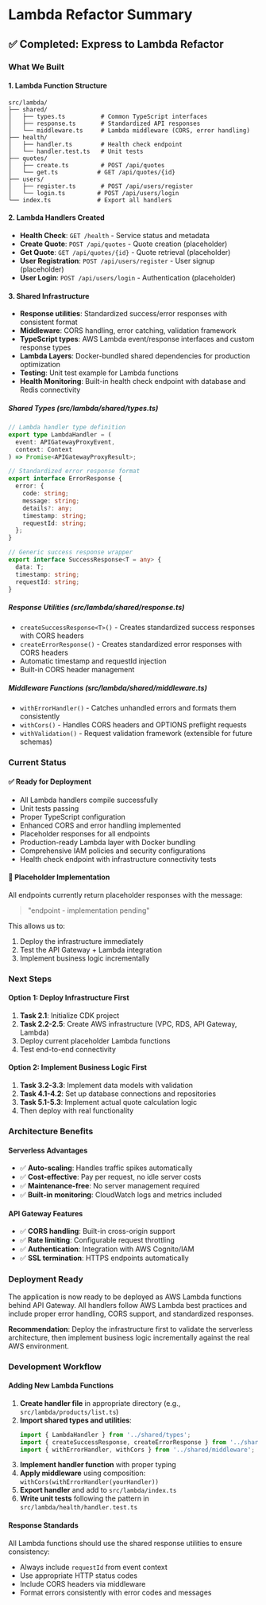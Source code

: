 # Lambda Refactor Summary

## ✅ Completed: Express to Lambda Refactor

### What We Built

#### 1. Lambda Function Structure
```
src/lambda/
├── shared/
│   ├── types.ts          # Common TypeScript interfaces
│   ├── response.ts       # Standardized API responses
│   └── middleware.ts     # Lambda middleware (CORS, error handling)
├── health/
│   ├── handler.ts        # Health check endpoint
│   └── handler.test.ts   # Unit tests
├── quotes/
│   ├── create.ts         # POST /api/quotes
│   └── get.ts           # GET /api/quotes/{id}
├── users/
│   ├── register.ts       # POST /api/users/register
│   └── login.ts         # POST /api/users/login
└── index.ts             # Export all handlers
```

#### 2. Lambda Handlers Created
- **Health Check**: `GET /health` - Service status and metadata
- **Create Quote**: `POST /api/quotes` - Quote creation (placeholder)
- **Get Quote**: `GET /api/quotes/{id}` - Quote retrieval (placeholder)
- **User Registration**: `POST /api/users/register` - User signup (placeholder)
- **User Login**: `POST /api/users/login` - Authentication (placeholder)

#### 3. Shared Infrastructure
- **Response utilities**: Standardized success/error responses with consistent format
- **Middleware**: CORS handling, error catching, validation framework
- **TypeScript types**: AWS Lambda event/response interfaces and custom response types
- **Lambda Layers**: Docker-bundled shared dependencies for production optimization
- **Testing**: Unit test example for Lambda functions
- **Health Monitoring**: Built-in health check endpoint with database and Redis connectivity

##### Shared Types (src/lambda/shared/types.ts)
```typescript
// Lambda handler type definition
export type LambdaHandler = (
  event: APIGatewayProxyEvent,
  context: Context
) => Promise<APIGatewayProxyResult>;

// Standardized error response format
export interface ErrorResponse {
  error: {
    code: string;
    message: string;
    details?: any;
    timestamp: string;
    requestId: string;
  };
}

// Generic success response wrapper
export interface SuccessResponse<T = any> {
  data: T;
  timestamp: string;
  requestId: string;
}
```

##### Response Utilities (src/lambda/shared/response.ts)
- `createSuccessResponse<T>()` - Creates standardized success responses with CORS headers
- `createErrorResponse()` - Creates standardized error responses with CORS headers
- Automatic timestamp and requestId injection
- Built-in CORS header management

##### Middleware Functions (src/lambda/shared/middleware.ts)
- `withErrorHandler()` - Catches unhandled errors and formats them consistently
- `withCors()` - Handles CORS headers and OPTIONS preflight requests
- `withValidation()` - Request validation framework (extensible for future schemas)

### Current Status

#### ✅ Ready for Deployment
- All Lambda handlers compile successfully
- Unit tests passing
- Proper TypeScript configuration
- Enhanced CORS and error handling implemented
- Placeholder responses for all endpoints
- Production-ready Lambda layer with Docker bundling
- Comprehensive IAM policies and security configurations
- Health check endpoint with infrastructure connectivity tests

#### 🔄 Placeholder Implementation
All endpoints currently return placeholder responses with the message:
> "endpoint - implementation pending"

This allows us to:
1. Deploy the infrastructure immediately
2. Test the API Gateway + Lambda integration
3. Implement business logic incrementally

### Next Steps

#### Option 1: Deploy Infrastructure First
1. **Task 2.1**: Initialize CDK project
2. **Task 2.2-2.5**: Create AWS infrastructure (VPC, RDS, API Gateway, Lambda)
3. Deploy current placeholder Lambda functions
4. Test end-to-end connectivity

#### Option 2: Implement Business Logic First
1. **Task 3.2-3.3**: Implement data models with validation
2. **Task 4.1-4.2**: Set up database connections and repositories
3. **Task 5.1-5.3**: Implement actual quote calculation logic
4. Then deploy with real functionality

### Architecture Benefits

#### Serverless Advantages
- ✅ **Auto-scaling**: Handles traffic spikes automatically
- ✅ **Cost-effective**: Pay per request, no idle server costs
- ✅ **Maintenance-free**: No server management required
- ✅ **Built-in monitoring**: CloudWatch logs and metrics included

#### API Gateway Features
- ✅ **CORS handling**: Built-in cross-origin support
- ✅ **Rate limiting**: Configurable request throttling
- ✅ **Authentication**: Integration with AWS Cognito/IAM
- ✅ **SSL termination**: HTTPS endpoints automatically

### Deployment Ready

The application is now ready to be deployed as AWS Lambda functions behind API Gateway. All handlers follow AWS Lambda best practices and include proper error handling, CORS support, and standardized responses.

**Recommendation**: Deploy the infrastructure first to validate the serverless architecture, then implement business logic incrementally against the real AWS environment.

### Development Workflow

#### Adding New Lambda Functions

1. **Create handler file** in appropriate directory (e.g., `src/lambda/products/list.ts`)
2. **Import shared types and utilities**:
   ```typescript
   import { LambdaHandler } from '../shared/types';
   import { createSuccessResponse, createErrorResponse } from '../shared/response';
   import { withErrorHandler, withCors } from '../shared/middleware';
   ```
3. **Implement handler function** with proper typing
4. **Apply middleware** using composition: `withCors(withErrorHandler(yourHandler))`
5. **Export handler** and add to `src/lambda/index.ts`
6. **Write unit tests** following the pattern in `src/lambda/health/handler.test.ts`

#### Response Standards

All Lambda functions should use the shared response utilities to ensure consistency:
- Always include `requestId` from event context
- Use appropriate HTTP status codes
- Include CORS headers via middleware
- Format errors consistently with error codes and messages